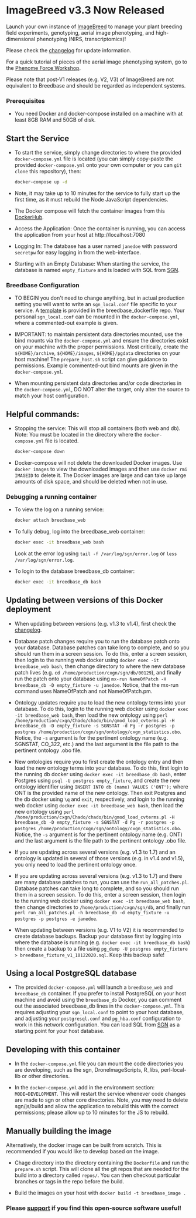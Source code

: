 # ImageBreed v3.3 Now Released

Launch your own instance of [ImageBreed](https://imagebreed.org) to manage your plant breeding field experiments, genotyping, aerial image phenotyping, and high-dimensional phenotyping (NIRS, transcriptomics)!

Please check the [changelog](https://github.com/nickmorales/breedbase_dockerfile/wiki/Changelog) for update information.

For a quick tutorial of pieces of the aerial image phenotyping system, go to the [Phenome Force Workshop](https://www.youtube.com/watch?v=yLLaF7sS2Qs).

Please note that post-V1 releases (e.g. V2, V3) of ImageBreed are not equivalent to Breedbase and should be regarded as independent systems.

### Prerequisites

- You need Docker and docker-compose installed on a machine with at least 8GB RAM and 50GB of disk.

## Start the Service

- To start the service, simply change directories to where the provided `docker-compose.yml` file is located (you can simply copy-paste the provided `docker-compose.yml` onto your own computer or you can `git clone` this repository), then:

    ```bash
    docker-compose up -d
    ```

- Note, it may take up to 10 minutes for the service to fully start up the first time, as it must rebuild the Node JavaScript dependencies.

- The Docker compose will fetch the container images from this [DockerHub](https://hub.docker.com/repository/docker/nmorales3142/nicksbreedbase).

- Access the Application: Once the container is running, you can access the application from your host at http://localhost:7080

- Logging In: The database has a user named `janedoe` with password `secretpw` for easy logging in from the web-interface.

- Starting with an Empty Database: When starting the service, the database is named `empty_fixture` and is loaded with SQL from [SGN](https://github.com/nickmorales/sgn/blob/master/t/data/fixture/empty_fixture.sql).

### Breedbase Configuration

- TO BEGIN you don't need to change anything, but in actual production setting you will want to write an `sgn_local.conf` file specific to your service. A [template](./development/sgn_local_docker.conf) is provided in the breedbase_dockerfile repo. Your personal `sgn_local.conf` can be mounted in the `docker-compose.yml`, where a commented-out example is given.

- IMPORTANT: to maintain persistent data directories mounted, use the bind mounts via the `docker-compose.yml` and ensure the directories exist on your machine with the proper permissions. Most critically, create the `${HOME}/archive`, `${HOME}/images`, `${HOME}/pgdata` directories on your host machine! The `prepare_host.sh` script can give guidance to permissions. Example commented-out bind mounts are given in the `docker-compose.yml`.

- When mounting persistent data directories and/or code directories in the `docker-compose.yml`, DO NOT alter the target, only alter the source to match your host configuration.

## Helpful commands:

- Stopping the service: This will stop all containers (both web and db). Note: You must be located in the directory where the `docker-compose.yml` file is located.

    ```bash
    docker-compose down
    ```

- Docker-compose will not delete the downloaded Docker images. Use `docker images` to view the downloaded images and then use `docker rmi IMAGEID` to delete it. The Docker images are large and can take up large amounts of disk space, and should be deleted when not in use.

### Debugging a running container

- To view the log on a running service:

    ```bash
    docker attach breedbase_web
    ```

- To fully debug, log into the breedbase_web container:

    ```bash
    docker exec -it breedbase_web bash
    ```

    Look at the error log using `tail -f /var/log/sgn/error.log` or `less /var/log/sgn/error.log`.

- To login to the database breedbase_db container:

    ```bash
    docker exec -it breedbase_db bash
    ```

## Updating between versions of this Docker deployment

- When updating between versions (e.g. v1.3 to v1.4), first check the [changelog](https://github.com/nickmorales/breedbase_dockerfile/wiki/Changelog).

- Database patch changes require you to run the database patch onto your database. Database patches can take long to complete, and so you should run them in a screen session. To do this, enter a screen session, then login to the running web docker using `docker exec -it breedbase_web bash`, then change directory to where the new database patch lives (e.g. `cd /home/production/cxgn/sgn/db/00129`), and finally run the patch onto your database using `mx-run NameOfPatch -H breedbase_db -D empty_fixture -u janedoe`. Notice, that the mx-run command uses NameOfPatch and not NameOfPatch.pm.

- Ontology updates require you to load the new ontology terms into your database. To do this, login to the running web docker using `docker exec -it breedbase_web bash`, then load the new ontology using `perl /home/production/cxgn/Chado/chado/bin/gmod_load_cvterms.pl -H breedbase_db -D empty_fixture -s SGNSTAT -d Pg -r postgres -p postgres /home/production/cxgn/sgn/ontology/cxgn_statistics.obo`. Notice, the `-s` argument is for the pertinent ontology name (e.g. SGNSTAT, CO_322, etc.) and the last argument is the file path to the pertinent ontology .obo file.

- New ontologies require you to first create the ontology entry and then load the new ontology terms into your database. To do this, first login to the running db docker using `docker exec -it breedbase_db bash`, enter Postgres using `psql -U postgres empty_fixture`, and create the new ontology identifier using `INSERT INTO db (name) VALUES ('ONT');` where ONT is the provided name of the new ontology. Then exit Postgres and the db docker using `\q` and `exit`, respectively, and login to the running web docker using `docker exec -it breedbase_web bash`, then load the new ontology using `perl /home/production/cxgn/Chado/chado/bin/gmod_load_cvterms.pl -H breedbase_db -D empty_fixture -s SGNSTAT -d Pg -r postgres -p postgres /home/production/cxgn/sgn/ontology/cxgn_statistics.obo`. Notice, the `-s` argument is for the pertinent ontology name (e.g. ONT) and the last argument is the file path to the pertinent ontology .obo file.

- If you are updating across several versions (e.g. v1.3 to 1.7) and an ontology is updated in several of those versions (e.g. in v1.4 and v1.5), you only need to load the pertinent ontology once.

- If you are updating across several versions (e.g. v1.3 to 1.7) and there are many database patches to run, you can use the `run_all_patches.pl`. Database patches can take long to complete, and so you should run them in a screen session. To do this, enter a screen session, then login to the running web docker using `docker exec -it breedbase_web bash`, then change directories to `/home/production/cxgn/sgn/db`, and finally run `perl run_all_patches.pl -h breedbase_db -d empty_fixture -u postgres -p postgres -e janedoe`.

- When updating between versions (e.g. V1 to V2) it is recommended to create database backups. Backup your database first by logging into where the database is running (e.g. `docker exec -it breedbase_db bash`) then create a backup to a file using `pg_dump -U postgres empty_fixture > breedbase_fixture_v1_10122020.sql`. Keep this backup safe!

## Using a local PostgreSQL database

- The provided `docker-compose.yml` will launch a `breedbase_web` and `breedbase_db` container. If you prefer to install PostgreSQL on your host machine and avoid using the `breedbase_db` Docker, you can comment out the associated breedbase_db lines in the `docker-compose.yml`. This requires adjusting your `sgn_local.conf` to point to your host database, and adjusting your `postgresql.conf` and `pg_hba.conf` configuration to work in this network configuration. You can load SQL from [SGN](https://github.com/nickmorales/sgn/blob/master/t/data/fixture/empty_fixture.sql) as a starting point for your host database.

## Developing with this container

- In the `docker-compose.yml` file you can mount the code directories you are developing, such as the sgn, DroneImageScripts, R_libs, perl-local-lib or other directories.

- In the `docker-compose.yml` add in the environment section: `MODE=DEVELOPMENT`. This will restart the service whenever code changes are made to sgn or other core directories. Note, you may need to delete sgn/js/build and allow the application to rebuild this with the correct permissions; please allow up to 10 minutes for the JS to rebuild.

## Manually building the image

Alternatively, the docker image can be built from scratch. This is recommended if you would like to develop based on the image.

- Chage directory into the directory containing the `Dockerfile` and run the `prepare.sh` script. This will clone all the git repos that are needed for the build into a directory called `repos/`. You can then checkout particular branches or tags in the repo before the build.

- Build the images on your host with `docker build -t breedbase_image .`

### Please [support](https://patreon.com/nmorales) if you find this open-source software useful!
